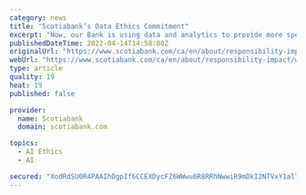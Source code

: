 ```yaml
---
category: news
title: "Scotiabank’s Data Ethics Commitment"
excerpt: "Now, our Bank is using data and analytics to provide more specialized and personalized services to offer our customers the best experience. These technologies give us the capability to innovate while better protecting our Bank and customers against fraud,"
publishedDateTime: 2022-04-14T14:58:00Z
originalUrl: "https://www.scotiabank.com/ca/en/about/responsibility-impact/with-our-customers/data-ethics-statement.html"
webUrl: "https://www.scotiabank.com/ca/en/about/responsibility-impact/with-our-customers/data-ethics-statement.html"
type: article
quality: 19
heat: 19
published: false

provider:
  name: Scotiabank
  domain: scotiabank.com

topics:
  - AI Ethics
  - AI

secured: "XodRdSU0R4PAAIhDgpIf6CCEXDycFZ6WWwu6R8RRhNwwiR9mDkI2NTVxY1al7mjw5R21yhZtOgFH8b/hBidSHkp3s3/HNiTas5toUFXX1Ewc+7SGxBEY+pjMGBOcJCu3ObHKxLPRYAcaooVjggzz0rUBIpaYchgDij5FZDkhP+mDb2g+NQoelCVcyKY8La6MQItfeOXKhDNhKbEh6nNWyPuKlCpKZvkrr0Yi8TAkV6Us9Rf2g1mWKvGHTxhzGkqiy2dbufjEI5sSTurWv+8YAaTQ/GObWFE7n0S7I1oUXnPdCL9gUYWTQY3g48R5RQUh0roRDA5/XBqWRvNZvOmiwefkBZVi+QeY6GnssBj8J30=;ezs/m8VfFjl/twjIHW2d2A=="
---
```


